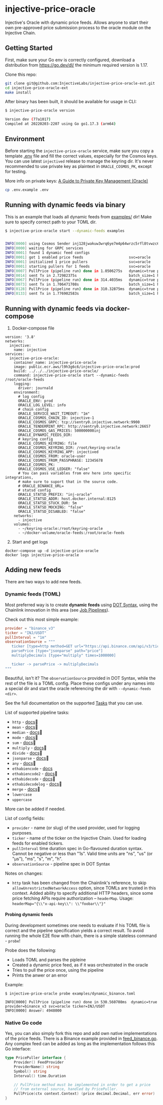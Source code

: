 # injective-price-oracle

Injective's Oracle with dynamic price feeds. Allows anyone to start their own pre-approved price submission process to the oracle module on the Injective Chain.

## Getting Started

First, make sure your Go env is correctly configured, download a distribution from https://go.dev/dl/ the minimum required version is 1.17.

Clone this repo:

```bash
git clone git@github.com:InjectiveLabs/injective-price-oracle-ext.git
cd injective-price-oracle-ext
make install
```

After binary has been built, it should be available for usage in CLI:

```bash
$ injective-price-oracle version

Version dev (77a1017)
Compiled at 20220203-2207 using Go go1.17.3 (arm64)
```

## Environment

Before starting the `injective-price-oracle` service, make sure you copy a template [.env](.env.example) file and fill the correct values, especially for the Cosmos keys. You can use latest `injectived` release to manage the keyring dir. It's never recommended to use private key as plaintext in `ORACLE_COSMOS_PK`, except for testing.

More info on private keys: [A Guide to Private Key Management (Oracle)](https://injective.notion.site/A-Guide-to-Private-Key-Management-Oracle-e07fddc2fe7043b5803a97c118dccdcf)

```bash
cp .env.example .env
```

## Running with dynamic feeds via binary

This is an example that loads all dynamic feeds from [examples/](examples/) dir! Make sure to specify correct path to your TOML dir.

```bash
$ injective-price-oracle start --dynamic-feeds examples


INFO[0000] using Cosmos Sender inj128jwakuw3wrq6ye7m4p64wrzc5rfl8tvwzc6s8
INFO[0000] waiting for GRPC services
INFO[0001] found 1 dynamic feed configs
INFO[0001] got 1 enabled price feeds                     svc=oracle
INFO[0001] initialized 1 price pullers                   svc=oracle
INFO[0001] starting pullers for 1 feeds                  svc=oracle
INFO[0007] PullPrice (pipeline run) done in 1.0506275s   dynamic=true provider=binance_v3 svc=oracle ticker=INJ/USDT
INFO[0014] sent Tx in 2.72982375s                        batch_size=1 hash=1D7D02BDBAEC200BD585E90215459E93C760A1317EFF9D83B822FA4F34AD6A03 svc=oracle timeout=true
INFO[0067] PullPrice (pipeline run) done in 314.4035ms   dynamic=true provider=binance_v3 svc=oracle ticker=INJ/USDT
INFO[0073] sent Tx in 1.706471708s                       batch_size=1 hash=6E3A6C8F7706DB0B0355C5691A628A56CD5A87BB14877D2F0D151178FCF2784A svc=oracle timeout=true
INFO[0128] PullPrice (pipeline run) done in 310.32875ms  dynamic=true provider=binance_v3 svc=oracle ticker=INJ/USDT
INFO[0133] sent Tx in 1.776902583s                       batch_size=1 hash=29D615079A891F25E5ADE167E78D478F8AA99CEEFED7DB47B3F5E71BFEDEB582 svc=oracle timeout=true
```

## Running with dynamic feeds via docker-compose
1. Docker-compose file
```
version: '3.8'
networks:
  injective:
    name: injective
services:
  injective-price-oracle:
    container_name: injective-price-oracle
    image: public.ecr.aws/l9h3g6c6/injective-price-oracle:prod
    build: ../../../injective-price-oracle/
    command: injective-price-oracle start --dynamic-feeds /root/oracle-feeds
    logging:
      driver: journald
    environment:
      # log config
      ORACLE_ENV: prod
      ORACLE_LOG_LEVEL: info
      # chain config
      ORACLE_SERVICE_WAIT_TIMEOUT: "1m"
      ORACLE_COSMOS_CHAIN_ID: injective-1
      ORACLE_COSMOS_GRPC: tcp://sentry0.injective.network:9900
      ORACLE_TENDERMINT_RPC: http://sentry0.injective.network:26657
      ORACLE_COSMOS_GAS_PRICES: 500000000inj
      ORACLE_DYNAMIC_FEEDS_DIR:
      # keyring config
      ORACLE_COSMOS_KEYRING: file
      ORACLE_COSMOS_KEYRING_DIR: /root/keyring-oracle
      ORACLE_COSMOS_KEYRING_APP: injectived
      ORACLE_COSMOS_FROM: oracle-user
      ORACLE_COSMOS_FROM_PASSPHRASE: 12345678
      ORACLE_COSMOS_PK:
      ORACLE_COSMOS_USE_LEDGER: "false"
      # You can pass variables from env here into specific integrations,
      # make sure to suport that in the source code.
      # ORACLE_BINANCE_URL=
      # statsd config
      ORACLE_STATSD_PREFIX: "inj-oracle"
      ORACLE_STATSD_ADDR: host.docker.internal:8125
      ORACLE_STATSD_STUCK_DUR: 5m
      ORACLE_STATSD_MOCKING: "false"
      ORACLE_STATSD_DISABLED: "false"
    networks:
      - injective
    volumes:
      - ~/keyring-oracle:/root/keyring-oracle
      - ~/docker-volume/oracle-feeds:/root/oracle-feeds
```
2. Start and get logs
```
docker-compose up -d injective-price-oracle
docker logs injective-price-oracle
```

## Adding new feeds

There are two ways to add new feeds.

### Dynamic feeds (TOML)

Most preferred way is to create **dynamic feeds** using [DOT Syntax](https://en.wikipedia.org/wiki/DOT_(graph_description_language)), using the Chainlink innovation in this area (see [Job Pipelines](https://docs.chain.link/docs/jobs/task-types/pipelines/)).

Check out this most simple example:

```toml
provider = "binance_v3"
ticker = "INJ/USDT"
pullInterval = "1m"
observationSource = """
   ticker [type=http method=GET url="https://api.binance.com/api/v3/ticker/price?symbol=INJUSDT"];
   parsePrice [type="jsonparse" path="price"]
   multiplyDecimals [type="multiply" times=1000000]

   ticker -> parsePrice -> multiplyDecimals
"""
```

Beautiful, isn't it? The `observationSource` provided in DOT Syntax, while the rest of the file is a TOML config. Place these configs under any names into a special dir and start the oracle referencing the dir with `--dynamic-feeds <dir>`.

See the full documentation on the supported [Tasks](https://docs.chain.link/docs/tasks/) that you can use.

List of supported pipeline tasks:

* `http` - [docs](https://docs.chain.link/docs/jobs/task-types/http/)🔗
* `mean` - [docs](https://docs.chain.link/docs/jobs/task-types/mean/)🔗
* `median` - [docs](https://docs.chain.link/docs/jobs/task-types/median/)🔗
* `mode` - [docs](https://docs.chain.link/docs/jobs/task-types/mode/)🔗
* `sum` - [docs](https://docs.chain.link/docs/jobs/task-types/sum/)🔗
* `multiply` - [docs](https://docs.chain.link/docs/jobs/task-types/multiply/)🔗
* `divide` - [docs](https://docs.chain.link/docs/jobs/task-types/divide/)🔗
* `jsonparse` - [docs](https://docs.chain.link/docs/jobs/task-types/jsonparse/)🔗
* `any` - [docs](https://docs.chain.link/docs/jobs/task-types/any/)🔗
* `ethabiencode` - [docs](https://docs.chain.link/docs/jobs/task-types/eth-abi-encode/)
* `ethabiencode2` - [docs](https://github.com/smartcontractkit/chainlink/blob/develop/docs/CHANGELOG.md#enhanced-abi-encoding-support)🔗
* `ethabidecode` - [docs](https://docs.chain.link/docs/jobs/task-types/eth-abi-decode/)🔗
* `ethabidecodelog` - [docs](https://docs.chain.link/docs/jobs/task-types/eth-abi-decode-log/)🔗
* `merge` - [docs](https://github.com/smartcontractkit/chainlink/blob/develop/docs/CHANGELOG.md#merge-task-type)🔗
* `lowercase`
* `uppercase`

More can be added if needed.

List of config fields:

* `provider` - name (or slug) of the used provider, used for logging purposes.
* `ticker` - name of the ticker on the Injective Chain. Used for loading feeds for enabled tickers.
* `pullInterval` time duration spec in Go-flavoured duration syntax. Cannot be negative or less than "1s". Valid time units are "ns", "us" (or "µs"), "ms", "s", "m", "h".
* `observationSource` - pipeline spec in DOT Syntax

Notes on changes:

* `http` task has been changed from the Chainlink's reference, to skip `allowUnrestrictedNetworkAccess` option, since TOMLs are trusted in this context. Added ability to specify additional HTTP headers, since some price fetching APIs require authorization – `headerMap`. Usage: `headerMap="{\\"x-api-key\\": \\"foobar\\"}"`

#### Probing dynamic feeds

During development sometimes one needs to evaluate if his TOML file is correct and the pipeline specification yields a correct result. To avoid running the whole E2E flow with chain, there is a simple stateless command - `probe`!

Probe does the following:

* Loads TOML and parses the pipleine
* Created a dynamic price feed, as if it was orchestrated in the oracle
* Tries to pull the price once, using the pipeline
* Prints the anwer or an error

Example:

```
$ injective-price-oracle probe examples/dynamic_binance.toml

INFO[0000] PullPrice (pipeline run) done in 530.560708ms  dynamic=true provider=binance_v3 svc=oracle ticker=INJ/USDT
INFO[0000] Answer: 4948000
```

### Native Go code

Yes, you can also simply fork this repo and add own native implementations of the price feeds. There is a Binance example provided in [feed_binance.go](/oracle/feed_binance.go). Any complex feed can be added as long as the implementation follows this Go interface:

```go
type PricePuller interface {
	Provider() FeedProvider
	ProviderName() string
	Symbol() string
	Interval() time.Duration

	// PullPrice method must be implemented in order to get a price
	// from external source, handled by PricePuller.
	PullPrice(ctx context.Context) (price decimal.Decimal, err error)
}
```
